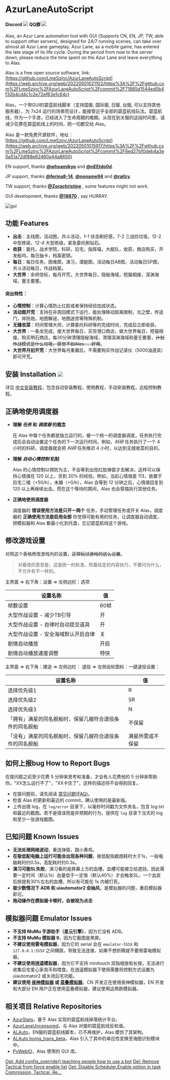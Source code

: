 
# AzurLaneAutoScript

#### Discord [![](https://img.shields.io/discord/720789890354249748?logo=discord&logoColor=ffffff&color=4e4c97)](https://web.archive.org/web/20220501015917/https%3A%2F%2Fgithub.com%2FLmeSzinc%2FAzurLaneAutoScript%2Fcommit%2F8ed27b10deb4a3e0a51a72df88e62460a44a8650) QQ群  [![](https://img.shields.io/badge/QQ%20Group-1087735381-4e4c97)](https://web.archive.org/web/20220501021102/https%3A%2F%2Fgithub.com%2FLmeSzinc%2FAzurLaneAutoScript%2Fcommit%2F71885d1544ed0b4f32b4cd4c1c2e72ef63e1c64c)
Alas, an Azur Lane automation tool with GUI (Supports CN, EN, JP, TW, able to support other servers), designed for 24/7 running scenes, can take over almost all Azur Lane gameplay. Azur Lane, as a mobile game, has entered the late stage of its life cycle. During the period from now to the server down, please reduce the time spent on the Azur Lane and leave everything to Alas.

Alas is a free open source software, link: [https://github.com/LmeSzinc/AzurLaneAutoScript](https://web.archive.org/web/20220501021102/https%3A%2F%2Fgithub.com%2FLmeSzinc%2FAzurLaneAutoScript%2Fcommit%2F71885d1544ed0b4f32b4cd4c1c2e72ef63e1c64c)

Alas，一个带GUI的碧蓝航线脚本（支持国服, 国际服, 日服, 台服, 可以支持其他服务器），为 7x24 运行的场景而设计，能接管近乎全部的碧蓝航线玩法。碧蓝航线，作为一个手游，已经进入了生命周期的晚期。从现在到关服的这段时间里，请减少花费在碧蓝航线上的时间，把一切都交给 Alas。

Alas 是一款免费开源软件，地址：[https://github.com/LmeSzinc/AzurLaneAutoScript](https://web.archive.org/web/20220501015917/https%3A%2F%2Fgithub.com%2FLmeSzinc%2FAzurLaneAutoScript%2Fcommit%2F8ed27b10deb4a3e0a51a72df88e62460a44a8650)

EN support, thanks **[@whoamikyo](https://web.archive.org/web/20220501021102/https%3A%2F%2Fgithub.com%2FLmeSzinc%2FAzurLaneAutoScript%2Fcommit%2F71885d1544ed0b4f32b4cd4c1c2e72ef63e1c64c)** and **[@nEEtdo0d](https://web.archive.org/web/20220501015917/https%3A%2F%2Fgithub.com%2FLmeSzinc%2FAzurLaneAutoScript%2Fcommit%2F8ed27b10deb4a3e0a51a72df88e62460a44a8650)**.

JP support, thanks **[@ferina8-14](https://web.archive.org/web/20220501021102/https%3A%2F%2Fgithub.com%2FLmeSzinc%2FAzurLaneAutoScript%2Fcommit%2F71885d1544ed0b4f32b4cd4c1c2e72ef63e1c64c)**, **[@noname94](https://web.archive.org/web/20220501015917/https%3A%2F%2Fgithub.com%2FLmeSzinc%2FAzurLaneAutoScript%2Fcommit%2F8ed27b10deb4a3e0a51a72df88e62460a44a8650)** and **[@railzy](https://web.archive.org/web/20220501021102/https%3A%2F%2Fgithub.com%2FLmeSzinc%2FAzurLaneAutoScript%2Fcommit%2F71885d1544ed0b4f32b4cd4c1c2e72ef63e1c64c)**.

TW support, thanks **[@Zorachristine](https://web.archive.org/web/20220501015917/https%3A%2F%2Fgithub.com%2FLmeSzinc%2FAzurLaneAutoScript%2Fcommit%2F8ed27b10deb4a3e0a51a72df88e62460a44a8650)** , some features might not work.

GUI development, thanks **[@18870](https://web.archive.org/web/20220501015917/https%3A%2F%2Fgithub.com%2FLmeSzinc%2FAzurLaneAutoScript%2Fcommit%2F8ed27b10deb4a3e0a51a72df88e62460a44a8650)** , say HURRAY.


![gui](doc/README.assets/gui.png)



## 功能 Features

- **出击**：主线图，活动图，共斗活动，1-1 伏击刷好感，7-2 三战捡垃圾，12-2 中型练级，12-4 大型练级，紧急委托刷钻石。
- **收获**：委托，战术学院，科研，后宅，指挥喵，大舰队，收获，商店购买，开发船坞，每日抽卡，档案密钥。
- **每日**：每日任务，困难图，演习，潜艇图，活动每日AB图，活动每日SP图，共斗活动每日，作战档案。
- **大世界**：余烬信标，每月开荒，大世界每日，隐秘海域，短猫相接，深渊海域，塞壬要塞。

#### 突出特性：

- **心情控制**：计算心情防止红脸或者保持经验加成状态。
- **活动图开荒**：支持在非周回模式下运行，能处理移动距离限制，光之壁，传送门，岸防炮，地图解谜，地图迷宫等特殊机制。
- **无缝收菜**：时间管理大师，计算委托科研等的完成时间，完成后立即收获。
- **大世界**：一条龙完成，接大世界每日，买空港口商店，做大世界每日，短猫相接，购买明石商店，每30分钟清理隐秘海域，清理深渊海域和塞壬要塞，~~计划作战模式是什么垃圾，感觉不如Alas......好用~~。
- **大世界月初开荒**：大世界每月重置后，不需要购买作战记录仪（5000油道具）即可开荒。



## 安装 Installation [![](https://img.shields.io/github/downloads/LmeSzinc/AzurLaneAutoScript/total?color=4e4c97)](https://web.archive.org/web/20220501021102/https%3A%2F%2Fgithub.com%2FLmeSzinc%2FAzurLaneAutoScript%2Fcommit%2F71885d1544ed0b4f32b4cd4c1c2e72ef63e1c64c)

详见 [中文安装教程](https://web.archive.org/web/20220501015917/https%3A%2F%2Fgithub.com%2FLmeSzinc%2FAzurLaneAutoScript%2Fcommit%2F8ed27b10deb4a3e0a51a72df88e62460a44a8650)，包含自动安装教程，使用教程，手动安装教程，远程控制教程。



## 正确地使用调度器

- **理解 *任务* 和 *调度器* 的概念**

  在 Alas 中每个任务都是独立运行的，被一个统一的调度器调度，任务执行完成后会自动设置这个任务的下一次运行时间。例如，*科研* 任务执行了一个 4 小时的科研，调度器就会把 *科研* 任务推迟 4 小时，以达到无缝收菜的目的。

- **理解 *自动心情控制* 机制**

  Alas 的心情控制以预防为主，不会等到出现红脸弹窗才去解决，这样可以保持心情值在 120 以上，贪到 20% 的经验。例如，当前心情值是 113，放置于后宅二楼（+50/h），未婚（+0/h），Alas 会等到 12 分钟之后，心情值回复到 120 以上再继续出击。而在这个等待的期间，Alas 也会穿插执行其他任务。

- **正确地使用调度器**

  调度器的 **错误使用方法是只开一两个** 任务，手动管理任务或开关 Alas，调度器的 **正确使用方法是启用全部** 你觉得可能有用的任务，让调度器自动调度，把模拟器和 Alas 都最小化到托盘，忘记碧蓝航线这个游戏。



## 修改游戏设置

对照这个表格修改游戏内的设置，~~正常玩过游戏的这么设置~~。

> 对着改的意思是，这是统一的标准，照着给定的内容执行，不要问为什么，不允许有不一样的。

主界面 => 右下角：设置 => 左侧边栏：选项

| 设置名称                            | 值   |
| ----------------------------------- | ---- |
| 帧数设置                            | 60帧 |
| 大型作战设置 - 减少TB引导           | 开   |
| 大型作战设置 - 自律时自动提交道具   | 开   |
| 大型作战设置 - 安全海域默认开启自律 | 关   |
| 剧情自动播放                        | 开启 |
| 剧情自动播放速度调整                | 特快 |

主界面 => 右下角：建造 => 左侧边栏： 退役 => 左侧齿轮图标：一键退役设置：

| 设置名称                                                 | 值               |
| -------------------------------------------------------- | ---------------- |
| 选择优先级1                                              | R                |
| 选择优先级2                                              | SR               |
| 选择优先级3                                              | N                |
| 「拥有」满星的同名舰船时，保留几艘符合退役条件的同名舰船 | 不保留           |
| 「没有」满星的同名舰船时，保留几艘符合退役条件的同名舰船 | 满星所需或不保留 |



## 如何上报bug How to Report Bugs

在提问题之前至少花费 5 分钟来思考和准备，才会有人花费他的 5 分钟来帮助你。"XX怎么运行不了"，"XX卡住了"，这样的描述将不会得到回复。

- 在提问题前，请先阅读 [常见问题(FAQ)](https://web.archive.org/web/20220501021102/https%3A%2F%2Fgithub.com%2FLmeSzinc%2FAzurLaneAutoScript%2Fcommit%2F71885d1544ed0b4f32b4cd4c1c2e72ef63e1c64c)。
- 检查 Alas 的更新和最近的 commit，确认使用的是最新版。
- 上传出错 log，在 `log/error` 目录下，以毫秒时间戳为文件夹名，包含 log.txt 和最近的截图。若不是错误而是非预期的行为，提供在 `log` 目录下当天的 log和至少一张游戏截图。



## 已知问题 Known Issues

- **无法处理网络波动**，重连弹窗，跳小黄鸡。
- **在极低配电脑上运行可能会出现各种问题**，极低配指截图耗时大于1s，一般电脑耗时约0.5s，高配耗时约0.3s。
- **演习可能SL失败**，演习看的是屏幕上方的血槽，血槽可能被立绘遮挡，因此需要一定时间（默认1s）血量低于一定值（默认40%）才会触发SL。一个血皮后排就有30%左右的血槽，所以有可能在 1s 内被打死。
- **极少数情况下 ADB 和 uiautomator2 会抽风**，是模拟器的问题，重启模拟器即可。
- **拖动操作在模拟器卡顿时，会被视为点击**



## 模拟器问题 Emulator Issues

- **不支持 MuMu 手游助手（星云引擎）**，因为它没有 ADB。
- **不支持 MuMu 模拟器 9**，因为它截图是黑屏。
- **不建议使用雷电模拟器**，因为它的 serial 会在 `emulator-555X` 和 `127.0.0.1:555X` 之间横跳，导致无法连接，如果不想折腾就不要用雷电模拟器。
- **不建议使用逍遥模拟器**，因为它不支持 minitouch 双指缩放和长按，无法进行收集后宅爱心家具币和喂食。在逍遥模拟器下使用需要将控制方式设置为 uiautomator2 或关闭后宅功能。
- **建议使用 [夜神模拟器](https://web.archive.org/web/20220501021102/https%3A%2F%2Fgithub.com%2FLmeSzinc%2FAzurLaneAutoScript%2Fcommit%2F71885d1544ed0b4f32b4cd4c1c2e72ef63e1c64c) 或 [蓝叠模拟器](https://web.archive.org/web/20220501015917/https%3A%2F%2Fgithub.com%2FLmeSzinc%2FAzurLaneAutoScript%2Fcommit%2F8ed27b10deb4a3e0a51a72df88e62460a44a8650)**。CN 开发正在使用夜神模拟器，EN 开发和大部分 EN 用户正在使用蓝叠模拟器，建议使用这两款模拟器。


## 相关项目 Relative Repositories

- [AzurStats](https://web.archive.org/web/20220501021102/https%3A%2F%2Fgithub.com%2FLmeSzinc%2FAzurLaneAutoScript%2Fcommit%2F71885d1544ed0b4f32b4cd4c1c2e72ef63e1c64c)，基于 Alas 实现的碧蓝航线掉落统计平台。
- [AzurLaneUncensored](https://web.archive.org/web/20220501015917/https%3A%2F%2Fgithub.com%2FLmeSzinc%2FAzurLaneAutoScript%2Fcommit%2F8ed27b10deb4a3e0a51a72df88e62460a44a8650)，与 Alas 对接的碧蓝航线反和谐。
- [ALAuto](https://web.archive.org/web/20220501015917/https%3A%2F%2Fgithub.com%2FLmeSzinc%2FAzurLaneAutoScript%2Fcommit%2F8ed27b10deb4a3e0a51a72df88e62460a44a8650)，EN服的碧蓝航线脚本，已不再维护，Alas 模仿了其架构。
- [ALAuto homg_trans_beta](https://web.archive.org/web/20220501021102/https%3A%2F%2Fgithub.com%2FLmeSzinc%2FAzurLaneAutoScript%2Fcommit%2F71885d1544ed0b4f32b4cd4c1c2e72ef63e1c64c)，Alas 引入了其中的单应性变换至海图识别模块中。
- [PyWebIO](https://web.archive.org/web/20220501021102/https%3A%2F%2Fgithub.com%2FLmeSzinc%2FAzurLaneAutoScript%2Fcommit%2F71885d1544ed0b4f32b4cd4c1c2e72ef63e1c64c)，Alas 使用的 GUI 库。

[Opt: Add config_override() teaching people how to use a bot](https://github.com/LmeSzinc/AzurLaneAutoScript/commit/71885d1544ed0b4f32b4cd4c1c2e72ef63e1c64c)
[Del: Remove Tactical from force enable list](https://github.com/LmeSzinc/AzurLaneAutoScript/commit/8ed27b10deb4a3e0a51a72df88e62460a44a8650)
[Opt: Disable Scheduler.Enable option in task Commission, Tactical, Re…](https://github.com/LmeSzinc/AzurLaneAutoScript/commit/dd7aaaea83ac7713fa47d3b9172018c579d7199f)

